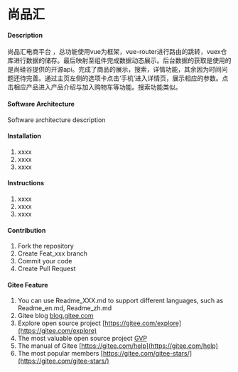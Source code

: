 # 尚品汇

#### Description
尚品汇电商平台  ，总功能使用vue为框架，vue-router进行路由的跳转，vuex仓库进行数据的储存。最后映射至组件完成数据动态展示。后台数据的获取是使用的是尚硅谷提供的开源api。完成了商品的展示，搜索，详情功能，其余因为时间问题还待完善。通过主页左侧的选项卡点击‘手机’进入详情页，展示相应的参数。点击相应产品进入产品介绍与加入购物车等功能。搜索功能类似。

#### Software Architecture
Software architecture description

#### Installation

1.  xxxx
2.  xxxx
3.  xxxx

#### Instructions

1.  xxxx
2.  xxxx
3.  xxxx

#### Contribution

1.  Fork the repository
2.  Create Feat_xxx branch
3.  Commit your code
4.  Create Pull Request


#### Gitee Feature

1.  You can use Readme\_XXX.md to support different languages, such as Readme\_en.md, Readme\_zh.md
2.  Gitee blog [blog.gitee.com](https://blog.gitee.com)
3.  Explore open source project [https://gitee.com/explore](https://gitee.com/explore)
4.  The most valuable open source project [GVP](https://gitee.com/gvp)
5.  The manual of Gitee [https://gitee.com/help](https://gitee.com/help)
6.  The most popular members  [https://gitee.com/gitee-stars/](https://gitee.com/gitee-stars/)
